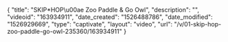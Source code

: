 {
    "title": "SKIP*HOP\u00ae Zoo Paddle & Go Owl",
    "description": "",
    "videoid": "163934911",
    "date_created": "1526488786",
    "date_modified": "1526929669",
    "type": "captivate",
    "layout": "video",
    "url": "\/v\/01-skip-hop-zoo-paddle-go-owl-235360\/163934911"
}